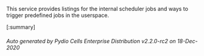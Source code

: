






This service provides listings for the internal scheduler jobs and ways to trigger predefined jobs in the userspace.

[:summary]

###### Auto generated by Pydio Cells Enterprise Distribution v2.2.0-rc2 on 18-Dec-2020
